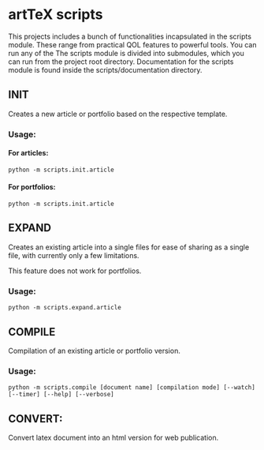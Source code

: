 # artTeX scripts

This projects includes a bunch of functionalities incapsulated in the scripts module. These range from practical QOL features to powerful tools.
You can run any of the
The scripts module is divided into submodules, which you can run from the project root directory. Documentation for the scripts module is found inside the scripts/documentation directory.

## INIT

Creates a new article or portfolio based on the respective template.

### Usage:
#### For articles:
```
python -m scripts.init.article
```
#### For portfolios:
```
python -m scripts.init.article
```


## EXPAND

Creates an existing article into a single files for ease of sharing as a single file, with currently only a few limitations.

This feature does not work for portfolios.

### Usage:
```
python -m scripts.expand.article
```


## COMPILE

Compilation of an existing article or portfolio version.


### Usage:
```
python -m scripts.compile [document name] [compilation mode] [--watch] [--timer] [--help] [--verbose]
```


## CONVERT:

Convert latex document into an html version for web publication.
